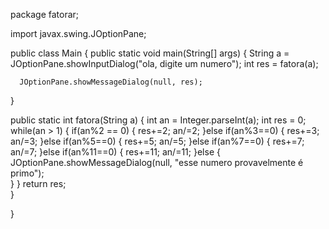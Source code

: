 package fatorar;

import javax.swing.JOptionPane;

public class Main {
  public static void main(String[] args) {
	  String a = JOptionPane.showInputDialog("ola, digite um numero");
	  int res = fatora(a);

	  JOptionPane.showMessageDialog(null, res);
  }

   public static int fatora(String a) {
	   int an = Integer.parseInt(a);
		  int res = 0;
		  while(an > 1) {
			 if(an%2 == 0) {
				 res+=2;
				 an/=2;
			 }else if(an%3==0) {
				 res+=3;
				 an/=3;
			 }else if(an%5==0) {
				 res+=5;
				 an/=5;
			 }else if(an%7==0) {
				 res+=7;
				 an/=7;
			 }else if(an%11==0) {
				 res+=11;
				 an/=11;
			 }else {
			JOptionPane.showMessageDialog(null, "esse numero provavelmente é primo");	 
			 }
		 }
	return res;	  
   }

} 